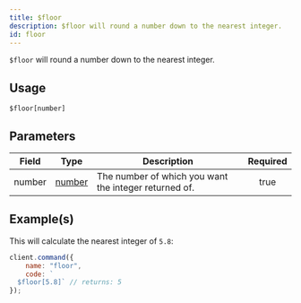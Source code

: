 ```yaml
---
title: $floor
description: $floor will round a number down to the nearest integer.
id: floor
---
```


`$floor` will round a number down to the nearest integer.

## Usage

```aoi
$floor[number]
```

## Parameters

| Field  | Type                                                                                              | Description                                           | Required |
| ------ | ------------------------------------------------------------------------------------------------- | ----------------------------------------------------- | :------: |
| number | [number](https://developer.mozilla.org/en-US/docs/Web/JavaScript/Reference/Global_Objects/Number) | The number of which you want the integer returned of. |   true   |

## Example(s)

This will calculate the nearest integer of `5.8`:

```js
client.command({
    name: "floor",
    code: `
  $floor[5.8]` // returns: 5
});
```
